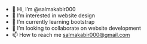 - 👋 Hi, I’m @salmakabir000
- 👀 I’m interested in website design
- 🌱 I’m currently learning bootstrap
- 💞️ I’m looking to collaborate on website development
- 📫 How to reach me salmakabir000@gmail.com

<!---
salmakabir000/salmakabir000 is a ✨ special ✨ repository because its `README.md` (this file) appears on your GitHub profile.
You can click the Preview link to take a look at your changes.
--->
